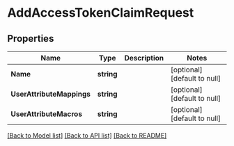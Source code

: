 # AddAccessTokenClaimRequest

## Properties
Name | Type | Description | Notes
------------ | ------------- | ------------- | -------------
**Name** | **string** |  | [optional] [default to null]
**UserAttributeMappings** | **string** |  | [optional] [default to null]
**UserAttributeMacros** | **string** |  | [optional] [default to null]

[[Back to Model list]](../README.md#documentation-for-models) [[Back to API list]](../README.md#documentation-for-api-endpoints) [[Back to README]](../README.md)

